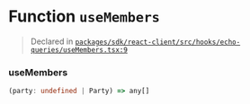 # Function `useMembers`
> Declared in [`packages/sdk/react-client/src/hooks/echo-queries/useMembers.tsx:9`](https://github.com/dxos/protocols/blob/main/packages/sdk/react-client/src/hooks/echo-queries/useMembers.tsx#L9)




### useMembers
```ts
(party: undefined | Party) => any[]
```